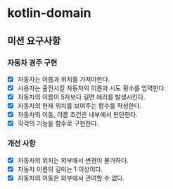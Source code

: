 # kotlin-domain

## 미션 요구사항

### 자동차 경주 구현

- [x] 자동차는 이름과 위치를 가져야한다.
- [x] 사용자는 출전시킬 자동차의 이름과 시도 횟수를 입력한다.
- [x] 자동차의 이름이 5자보다 길면 에러를 발생시킨다.
- [x] 자동차의 현재 위치를 보여주는 함수를 작성한다.
- [x] 자동차의 이동, 이름 조건은 내부에서 판단한다.
- [x] 각각의 기능을 함수로 구현한다.

### 개선 사항
- [x] 자동차의 위치는 외부에서 변경이 불가하다.
- [x] 자동차 이름의 길이는 1 이상이다.
- [x] 자동차의 이동은 외부에서 관여할 수 없다.
